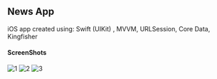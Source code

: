 ## News App
iOS app created using:
Swift (UIKit) , 
MVVM,
URLSession,
Core Data,
Kingfisher

#### ScreenShots
![1](https://user-images.githubusercontent.com/39503844/158648017-3b5aa3dd-0fca-4994-967b-004ea8e5e5c8.png)
![2](https://user-images.githubusercontent.com/39503844/158648021-81e23f3c-2f31-4937-bff8-321857e8536a.png)
![3](https://user-images.githubusercontent.com/39503844/158648025-e3ef3f6e-3520-4fcf-879d-dbdfad0b42a3.png)
